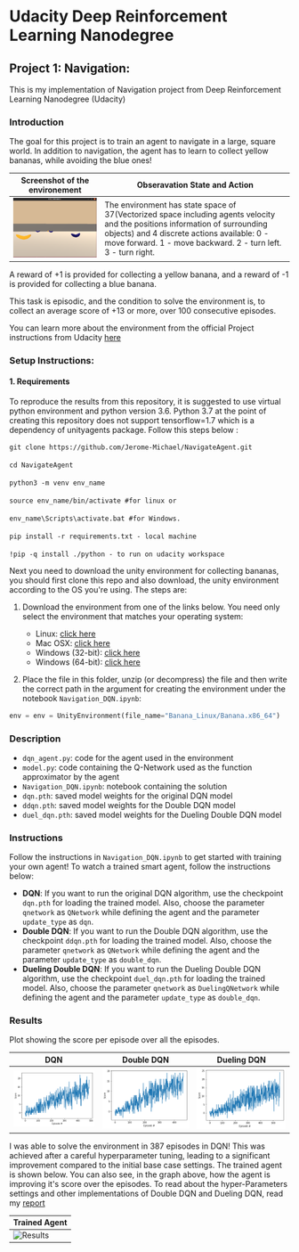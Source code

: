 # Udacity Deep Reinforcement Learning Nanodegree 
## Project 1: Navigation:
 This is my implementation of Navigation project from Deep Reinforcement Learning Nanodegree (Udacity)

### Introduction

The goal for this project is to train an agent to navigate in a large, square world. In addition to navigation, the agent has to learn to collect yellow bananas, while avoiding the blue ones! 

| Screenshot of the environement | Obseravation State and Action  |
|---------------|-----------------|
|![ScreenShot](./Results/EnvironmentIntro.png)      | The environment has state space of 37(Vectorized space including agents velocity and the positions information of surrounding objects) and 4 discrete actions available: 0 - move forward. 1 - move backward. 2 - turn left. 3 - turn right.|

A reward of +1 is provided for collecting a yellow banana, and a reward of -1 is provided for collecting a blue banana.  

This task is episodic, and the condition to solve the environment is, to collect an average score of +13 or more, over 100 consecutive episodes.

You can learn more about the environment from the official Project instructions from Udacity [here](https://github.com/udacity/deep-reinforcement-learning/tree/master/p1_navigation)

### Setup Instructions:
#### 1. Requirements

To reproduce the results from this repository, it is suggested to use virtual python environment and python version 3.6. Python 3.7 at the point of creating this repository does not support tensorflow=1.7 which is a dependency of unityagents package. Follow this steps below :

```
git clone https://github.com/Jerome-Michael/NavigateAgent.git

cd NavigateAgent

python3 -m venv env_name

source env_name/bin/activate #for linux or

env_name\Scripts\activate.bat #for Windows.

pip install -r requirements.txt - local machine

!pip -q install ./python - to run on udacity workspace 

 ```
 
Next you need to download the unity environment for collecting bananas, you should first clone this repo and also download, the unity environment according to the OS you're using. The steps are:

1. Download the environment from one of the links below.  You need only select the environment that matches your operating system:
    - Linux: [click here](https://s3-us-west-1.amazonaws.com/udacity-drlnd/P1/Banana/Banana_Linux.zip)
    - Mac OSX: [click here](https://s3-us-west-1.amazonaws.com/udacity-drlnd/P1/Banana/Banana.app.zip)
    - Windows (32-bit): [click here](https://s3-us-west-1.amazonaws.com/udacity-drlnd/P1/Banana/Banana_Windows_x86.zip)
    - Windows (64-bit): [click here](https://s3-us-west-1.amazonaws.com/udacity-drlnd/P1/Banana/Banana_Windows_x86_64.zip)
    
2. Place the file in this folder, unzip (or decompress) the file and then write the correct path in the argument for creating the environment under the notebook `Navigation_DQN.ipynb`:

```python
env = env = UnityEnvironment(file_name="Banana_Linux/Banana.x86_64")

```    
### Description

- `dqn_agent.py`: code for the agent used in the environment
- `model.py`: code containing the Q-Network used as the function approximator by the agent
- `Navigation_DQN.ipynb`: notebook containing the solution
- `dqn.pth`: saved model weights for the original DQN model
- `ddqn.pth`: saved model weights for the Double DQN model
- `duel_dqn.pth`: saved model weights for the Dueling Double DQN model

### Instructions

Follow the instructions in `Navigation_DQN.ipynb` to get started with training your own agent! 
To watch a trained smart agent, follow the instructions below:

- **DQN**: If you want to run the original DQN algorithm, use the checkpoint `dqn.pth` for loading the trained model. Also, choose the parameter `qnetwork` as `QNetwork` while defining the agent and the parameter `update_type` as `dqn`.
- **Double DQN**: If you want to run the Double DQN algorithm, use the checkpoint `ddqn.pth` for loading the trained model. Also, choose the parameter `qnetwork` as `QNetwork` while defining the agent and the parameter `update_type` as `double_dqn`.
- **Dueling Double DQN**: If you want to run the Dueling Double DQN algorithm, use the checkpoint `duel_dqn.pth` for loading the trained model. Also, choose the parameter `qnetwork` as `DuelingQNetwork` while defining the agent and the parameter `update_type` as `double_dqn`.

### Results

Plot showing the score per episode over all the episodes.

| DQN | Double DQN | Dueling DQN |
:-------------------------:|:-------------------------:|:-------------------------:
![dqn-scores](https://github.com/Jerome-Michael/NavigateAgent/blob/master/Results/DQN.png) |  ![double dqn-scores](https://github.com/Jerome-Michael/NavigateAgent/blob/master/Results/Double%20DQN.png) | ![dueling-double-dqn-scores](https://github.com/Jerome-Michael/NavigateAgent/blob/master/Results/Dueling%20DQN.png) 

I was able to solve the environment in 387 episodes in DQN! This was achieved after a careful hyperparameter tuning, leading to a significant improvement compared to the initial base case settings. The trained agent is shown below. You can also see, in the graph above, how the agent is improving it's score over the episodes. To read about the hyper-Parameters settings and other implementations of Double DQN and Dueling DQN, read my [report](./Report.pdf)


| Trained Agent |
|---------------|
|![Results](./Results/trained_agent.gif) | 


